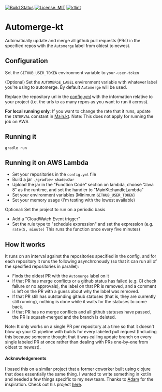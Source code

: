 [![Build Status](https://travis-ci.com/MclaughlinSteve/automerge-kt.svg?branch=master)](https://travis-ci.com/MclaughlinSteve/automerge-kt)
[![License: MIT](https://img.shields.io/badge/License-MIT-yellow.svg)](https://opensource.org/licenses/MIT)
[![ktlint](https://img.shields.io/badge/code%20style-%E2%9D%A4-FF4081.svg)](https://ktlint.github.io/)

# Automerge-kt

Automatically update and merge all github pull requests (PRs) in the specified repos with the `Automerge` label from oldest to newest.

## Configuration
Set the `GITHUB_USER_TOKEN` environment variable to `your-user-token`

(Optional) Set the `AUTOMERGE_LABEL` environment variable with whatever label you're using to automerge. By default `Automerge` will be used.

Replace the repository url in the [config.yml](src/main/resources/config.yml) with the information relative to your project (i.e. the urls to as many repos as you want to run it across).

__For local running only__: If you want to change the rate that it runs, update the `INTERVAL` constant in [Main.kt](src/main/kotlin/Main.kt).
Note: This does not apply for running the job on AWS.

## Running it
`gradle run`

## Running it on AWS Lambda
- Set your repositories in the `config.yml` file
- Build a jar `./gradlew shadowJar`
- Upload the jar in the "Function Code" section on lambda, choose "Java 8" as the runtime, 
and set the handler to "MainKt::handleLambda"
- Set your environment variables (Minimum `GITHUB_USER_TOKEN`)
- Set your memory usage (I'm testing with the lowest available)

Optional: Set the project to run on a periodic basis
- Add a "CloudWatch Event trigger"
- Set the rule type to "schedule expression" and set the expression 
(e.g. `rate(5, minute)` This runs the function once every five minutes)

## How it works

It runs on an interval against the repositories specified in the config, and for each repository
it runs the following asynchronously (so that it can run all of the specified repositories in parallel):
- Finds the oldest PR with the `Automerge` label on it
- If that PR has merge conflicts or a github status has failed (e.g. CI check failure or no approvals), 
    the label on that PR is removed, and a comment is left on the PR with a guess about why the label was removed.
- If that PR still has outstanding github statuses (that is, they are currently still running), 
    nothing is done while it waits for the statuses to come back.
- If that PR has no merge conflicts and all github statuses have passed, 
    the PR is squash-merged and the branch is deleted.

Note: It only works on a single PR per repository at a time so that it doesn't blow up your CI pipeline with builds 
for every labeled pull request (Including this because someone thought that it was calling update branch on every 
single labeled PR at once rather than dealing with PRs one-by-one from oldest to newest).


#### Acknowledgements

I based this on a similar project that a former coworker built using clojure that does essentially the same thing. 
I wanted to write something in kotlin and needed a few things specific to my new team.
Thanks to [Adam](https://github.com/AdamReifsneider) for the inspiration. 
Check out his project [here](https://github.com/AdamReifsneider/pull-automerge).


